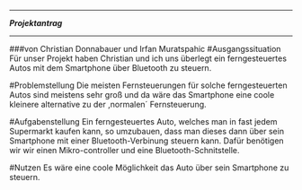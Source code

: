 ********************************
*********Projektantrag*********
********************************
###von Christian Donnabauer und Irfan Muratspahic
#Ausgangssituation
	Für unser Projekt haben Christian und ich uns überlegt ein ferngesteuertes Autos
	mit dem Smartphone über Bluetooth zu steuern. 

#Problemstellung
	Die meisten Fernsteuerungen für solche ferngesteuerten Autos 
	sind meistens sehr groß und da wäre das Smartphone eine coole
	kleinere alternative zu der ,normalen´ Fernsteuerung.

#Aufgabenstellung
	Ein ferngesteuertes Auto, welches man in fast jedem Supermarkt kaufen kann, so umzubauen, dass
	man dieses dann über sein Smartphone mit einer Bluetooth-Verbinung steuern kann. Dafür benötigen wir
	wir einen Mikro-controller und eine Bluetooth-Schnitstelle.
	
#Nutzen
	Es wäre eine coole Möglichkeit das Auto über sein Smartphone zu steuern. 
